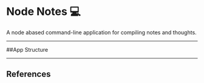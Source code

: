 # Node Notes 💻
A node abased command-line application for compiling notes and thoughts.
* * *
##App Structure
* * *
## References
